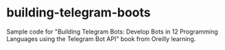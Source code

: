 # building-telegram-boots
Sample code for "Building Telegram Bots: Develop Bots in 12 Programming Languages using the Telegram Bot API" book from Oreilly learning.

